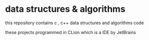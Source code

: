 # data structures & algorithms
this repository contains c , c++  data structures and algorithms code

these projects programmed in CLion which is a IDE by JetBrains